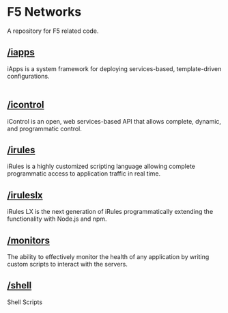 # F5 Networks

A repository for F5 related code.

## [/iapps](/iapps)
iApps is a system framework for deploying services-based, template-driven configurations.
<br><br>
## [/icontrol](/icontrol)
iControl is an open, web services-based API that allows complete, dynamic, and programmatic control.



## [/irules](/irules)
iRules is a highly customized scripting language allowing complete programmatic access to application traffic in real time.



## [/iruleslx](/iruleslx)
iRules LX is the next generation of iRules programmatically extending the functionality with Node.js and npm.



## [/monitors](/monitors)
The ability to effectively monitor the health of any application by writing custom scripts to interact with the servers.



## [/shell](/shell)
Shell Scripts
